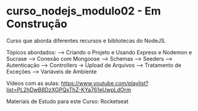 # curso_nodejs_modulo02 - Em Construção

Curso que aborda diferentes recursos e bibliotecas do NodeJS.

Tópicos abordados: --> Criando o Projeto e Usando Express e Nodemon e Sucrase --> Conexão com Mongoose --> Schemas --> Seeders --> Autenticação --> Controllers -> Upload de Arquivos --> Tratamento de Exceções --> Variáveis de Ambiente

Vídeos com as aulas: https://www.youtube.com/playlist?list=PL2hDwB8DzXGPQxThZ-KYa761eUwpLdOrm

Materiais de Estudo para este Curso: Rocketseat
